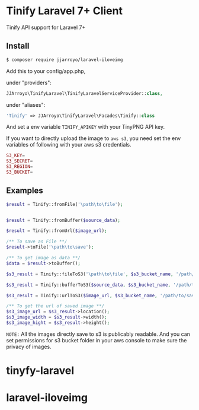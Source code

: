 # Tinify Laravel 7+ Client
Tinify API support for Laravel 7+

## Install

``` bash
$ composer require jjarroyo/laravel-iloveimg
```

Add this to your config/app.php, 

under "providers":
```php
JJArroyo\TinifyLaravel\TinifyLaravelServiceProvider::class,
```
under "aliases":

```php
'Tinify' => JJArroyo\TinifyLaravel\Facades\Tinify::class
```


And set a env variable `TINIFY_APIKEY` with your TinyPNG API key.

If you want to directly upload the image to `aws s3`, you need set the env variables of following with your aws s3 credentials.

```php
S3_KEY=
S3_SECRET=
S3_REGION=
S3_BUCKET=
```

## Examples

```php
$result = Tinify::fromFile('\path\to\file');


$result = Tinify::fromBuffer($source_data);

$result = Tinify::fromUrl($image_url);

/** To save as File **/
$result->toFile('\path\to\save');

/** To get image as data **/
$data = $result->toBuffer();
```

```php
$s3_result = Tinify::fileToS3('\path\to\file', $s3_bucket_name, '/path/to/save/in/bucket');

$s3_result = Tinify::bufferToS3($source_data, $s3_bucket_name, '/path/to/save/in/bucket');

$s3_result = Tinify::urlToS3($image_url, $s3_bucket_name, '/path/to/save/in/bucket');

/** To get the url of saved image **/
$s3_image_url = $s3_result->location();
$s3_image_width = $s3_result->width();
$s3_image_hight = $s3_result->height();
```

`NOTE:` All the images directly save to s3 is publicably readable. And you can set permissions for s3 bucket folder in your aws console to make sure the privacy of images.
# tinyfy-laravel
# laravel-iloveimg
